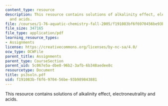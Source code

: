 ```yaml
---
content_type: resource
description: This resource contains solutions of alkalinity effect, electroneutrality
  and acids.
file: /courses/1-76-aquatic-chemistry-fall-2005/f191083bf6f6970456be93b989843881_ps3soln.pdf
file_size: 347165
file_type: application/pdf
learning_resource_types:
- Assignments
license: https://creativecommons.org/licenses/by-nc-sa/4.0/
ocw_type: OCWFile
parent_title: Assignments
parent_type: CourseSection
parent_uid: 5c067e5a-dbe8-96b2-3afb-6b348aedee8c
resourcetype: Document
title: ps3soln.pdf
uid: f191083b-f6f6-9704-56be-93b989843881
---
```

This resource contains solutions of alkalinity effect, electroneutrality and acids.